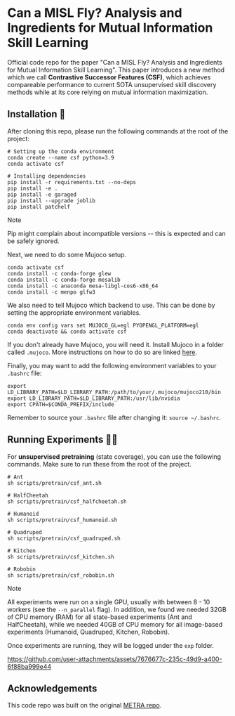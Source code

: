 # Can a MISL Fly? Analysis and Ingredients for Mutual Information Skill Learning
Official code repo for the paper "Can a MISL Fly? Analysis and Ingredients for Mutual Information Skill Learning". This paper introduces a new method which we call **Contrastive Successor Features (CSF)**, which achieves compareable performance to current SOTA unsupervised skill discovery methods while at its core relying on mutual information maximization.

## Installation 🔌

After cloning this repo, please run the following commands at the root of the project:
```
# Setting up the conda environment
conda create --name csf python=3.9
conda activate csf

# Installing dependencies
pip install -r requirements.txt --no-deps
pip install -e .
pip install -e garaged
pip install --upgrade joblib
pip install patchelf
```

> [!NOTE] 
> Pip might complain about incompatible versions -- this is expected and can be safely ignored.

Next, we need to do some Mujoco setup.
```
conda activate csf
conda install -c conda-forge glew
conda install -c conda-forge mesalib
conda install -c anaconda mesa-libgl-cos6-x86_64
conda install -c menpo glfw3
```

We also need to tell Mujoco which backend to use. This can be done by setting the appropriate environment variables.
```
conda env config vars set MUJOCO_GL=egl PYOPENGL_PLATFORM=egl
conda deactivate && conda activate csf
```

If you don't already have Mujoco, you will need it. Install Mujoco in a folder called `.mujoco`. More instructions on how to do so are linked [here](https://pytorch.org/rl/main/reference/generated/knowledge_base/MUJOCO_INSTALLATION.html).

Finally, you may want to add the following environment variables to your `.bashrc` file:
```
export LD_LIBRARY_PATH=$LD_LIBRARY_PATH:/path/to/your/.mujoco/mujoco210/bin
export LD_LIBRARY_PATH=$LD_LIBRARY_PATH:/usr/lib/nvidia
export CPATH=$CONDA_PREFIX/include
```

Remember to source your `.bashrc` file after changing it: `source ~/.bashrc`.

## Running Experiments 🏃‍♂️

For **unsupervised pretraining** (state coverage), you can use the following commands. Make sure to run these from the root of the project.
```
# Ant
sh scripts/pretrain/csf_ant.sh

# HalfCheetah
sh scripts/pretrain/csf_halfcheetah.sh

# Humanoid
sh scripts/pretrain/csf_humanoid.sh

# Quadruped
sh scripts/pretrain/csf_quadruped.sh

# Kitchen 
sh scripts/pretrain/csf_kitchen.sh

# Robobin
sh scripts/pretrain/csf_robobin.sh
```

> [!NOTE] 
> All experiments were run on a single GPU, usually with between 8 - 10 workers (see the `--n_parallel` flag).
> In addition, we found we needed 32GB of CPU memory (RAM) for all state-based experiments (Ant and HalfCheetah), while
> we needed 40GB of CPU memory for all image-based experiments (Humanoid, Quadruped, Kitchen, Robobin).

Once experiments are running, they will be logged under the `exp` folder.

https://github.com/user-attachments/assets/7676677c-235c-49d9-a400-6f88ba999e44

## Acknowledgements
This code repo was built on the original [METRA repo](https://github.com/seohongpark/METRA).
